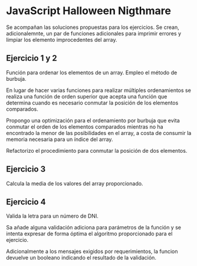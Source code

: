 # JavaScript Halloween Nigthmare

Se acompañan las soluciones propuestas para los ejercicios. Se crean, adicionalemnte, un par de funciones adicionales para imprimir errores y limpiar los elemento improcedentes del array.

## Ejercicio 1 y 2

Función para ordenar los elementos de un array. Empleo el método de burbuja.

En lugar de hacer varias funciones para realizar múltiples ordenamientos se realiza una función de orden superior que acepta una función que determina cuando es necesario conmutar la posición de los elementos comparados.

Propongo una optimización para el ordenamiento por burbuja que evita conmutar el orden de los elementos comparados mientras no ha encontrado la menor de las posibilidades en el array, a costa de consumir la memoria necesaria para un índice del array.

Refactorizo el procedimiento para conmutar la posición de dos elementos.

## Ejercicio 3

Calcula la media de los valores del array proporcionado.

## Ejercicio 4

Valida la letra para un número de DNI.

Sa añade alguna validación adiciona para parámetros de la función y se intenta expresar de forma óptima el algoritmo proporcionado para el ejercicio.

Adicionalmente a los mensajes exigidos por requerimientos, la funcion devuelve un booleano indicando el resultado de la validación.
